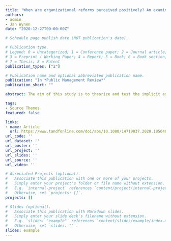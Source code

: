 ```yaml
---
title: "When are organizational reforms perceived positively? An examination of the role of employees’ hierarchical level"
authors:
- admin
- Jan Wynen
date: "2020-12-27T00:00:00Z"

# Schedule page publish date (NOT publication's date).

# Publication type.
# Legend: 0 = Uncategorized; 1 = Conference paper; 2 = Journal article;
# 3 = Preprint / Working Paper; 4 = Report; 5 = Book; 6 = Book section;
# 7 = Thesis; 8 = Patent
publication_types: ["2"]

# Publication name and optional abbreviated publication name.
publication: "In *Public Management Review*"
publication_short: ""

abstract: The aim of this study is to theorize and test the implicit assumption in the literature that reform perceptions vary according to employees’ position in the organizational hierarchy. Our theoretical argument centres on the expectation that employees appreciate reforms differently depending on their position in the organization. Our large-scale analyses confirm that employees from upper organizational levels are more appreciative of reforms in general, though follow-up analyses on distinct types of reforms demonstrate variations with theoretical and practical implications.

tags:
- Source Themes
featured: false

links:
- name: Article
  url: https://www.tandfonline.com/doi/abs/10.1080/14719037.2020.1856403?journalCode=rpxm20
url_code: ''
url_dataset: ''
url_poster: ''
url_project: ''
url_slides: ''
url_source: ''
url_video: ''

# Associated Projects (optional).
#   Associate this publication with one or more of your projects.
#   Simply enter your project's folder or file name without extension.
#   E.g. `internal-project` references `content/project/internal-project/index.md`.
#   Otherwise, set `projects: []`.
projects: []

# Slides (optional).
#   Associate this publication with Markdown slides.
#   Simply enter your slide deck's filename without extension.
#   E.g. `slides: "example"` references `content/slides/example/index.md`.
#   Otherwise, set `slides: ""`.
slides: example
---
```




